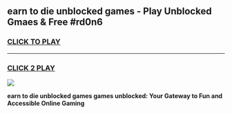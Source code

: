 
## earn to die unblocked games - Play Unblocked Gmaes & Free #rd0n6
<h3>
<a href="https://news.freeplayer.one?title=earn_to_die_unblocked_games&ref=24F">CLICK TO PLAY</a></h3>
<hr>

<h3>
<a href="https://news.freeplayer.one?title=earn_to_die_unblocked_games&ref=24F">CLICK 2 PLAY</a>
  
</h3>

<a href="https://news.freeplayer.one?title=earn_to_die_unblocked_games&ref=24F/"><img src="https://clearcache.store/games.png"></a>


**earn to die unblocked games games unblocked: Your Gateway to Fun and Accessible Online Gaming**
